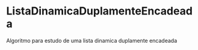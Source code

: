 # ListaDinamicaDuplamenteEncadeada
Algoritmo para estudo de uma lista dinamica duplamente encadeada

